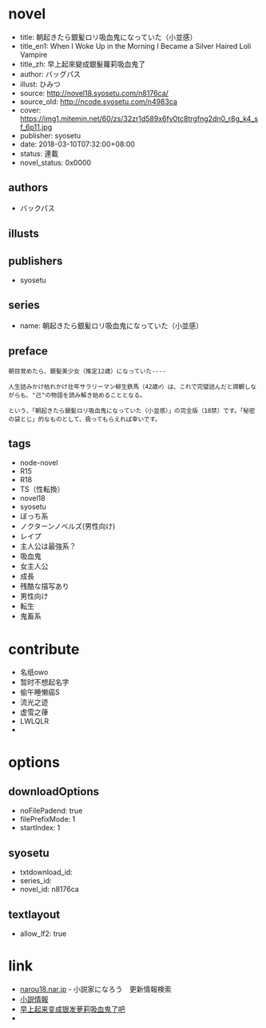 # novel

- title: 朝起きたら銀髪ロリ吸血鬼になっていた（小並感）
- title_en1: When I Woke Up in the Morning I Became a Silver Haired Loli Vampire
- title_zh: 早上起來變成銀髮蘿莉吸血鬼了
- author: バッグパス
- illust: ひみつ
- source: http://novel18.syosetu.com/n8176ca/
- source_old: http://ncode.syosetu.com/n4983ca
- cover: https://img1.mitemin.net/60/zs/32zr1d589x6fy0tc8trgfng2dn0_r8g_k4_sf_6p11.jpg
- publisher: syosetu
- date: 2018-03-10T07:32:00+08:00
- status: 連載
- novel_status: 0x0000

## authors

- バックパス

## illusts


## publishers

- syosetu

## series

- name: 朝起きたら銀髪ロリ吸血鬼になっていた（小並感）

## preface


```
朝目覚めたら、銀髪美少女（推定12歳）になっていた----

人生詰みかけ枯れかけ壮年サラリーマン柳生鉄馬（42歳♂）は、これで完璧詰んだと諦観しながらも、"己"の物語を読み解き始めることとなる。

という、「朝起きたら銀髪ロリ吸血鬼になっていた（小並感）」の完全版（18禁）です。「秘密の袋とじ」的なものとして、扱ってもらえれば幸いです。
```

## tags

- node-novel
- R15
- R18
- TS（性転換）
- novel18
- syosetu
- ぼっち系
- ノクターンノベルズ(男性向け)
- レイプ
- 主人公は最強系？
- 吸血鬼
- 女主人公
- 成長
- 残酷な描写あり
- 男性向け
- 転生
- 鬼畜系

# contribute

- 名纸owo
- 暂时不想起名字
- 偷午睡懒癌S
- 流光之迹
- 虚雪之葎
- LWLQLR
- 

# options

## downloadOptions

- noFilePadend: true
- filePrefixMode: 1
- startIndex: 1

## syosetu

- txtdownload_id:
- series_id:
- novel_id: n8176ca

## textlayout

- allow_lf2: true

# link

- [narou18.nar.jp](https://narou18.nar.jp/search.php?text=n8176ca&novel=all&genre=all&new_genre=all&length=0&down=0&up=100) - 小説家になろう　更新情報検索
- [小説情報](https://novel18.syosetu.com/novelview/infotop/ncode/n8176ca/)
- [早上起来变成银发萝莉吸血鬼了吧](https://tieba.baidu.com/f?kw=%E6%97%A9%E4%B8%8A%E8%B5%B7%E6%9D%A5%E5%8F%98%E6%88%90%E9%93%B6%E5%8F%91%E8%90%9D%E8%8E%89%E5%90%B8%E8%A1%80%E9%AC%BC%E4%BA%86&ie=utf-8 "早上起来变成银发萝莉吸血鬼了")
- 
